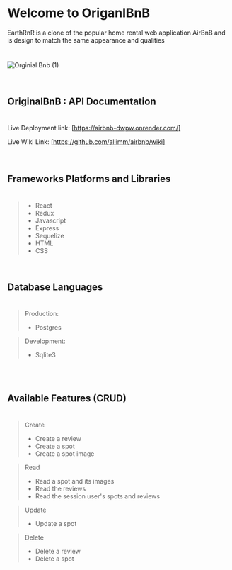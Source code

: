 #  Welcome to  OriganlBnB
EarthRnR is a clone of the popular home rental web application AirBnB and is design to match the same appearance and qualities
#


![Orginial Bnb (1)](https://user-images.githubusercontent.com/53719155/208397042-0884d5f1-1905-479a-9cd2-ac3020ed3672.png)


<br>


## OriginalBnB : API Documentation
#

 Live Deployment link: [https://airbnb-dwpw.onrender.com/]
 <br>

 Live Wiki Link: [https://github.com/aliimm/airbnb/wiki]
<br>
<br>
<br>

## Frameworks Platforms and Libraries
#

>- React
>- Redux
>- Javascript
>- Express
>- Sequelize
>- HTML
>- CSS



<br>

## Database Languages
#

> Production:
>- Postgres 

> Development:
>- Sqlite3

<br>
<br>

## Available Features (CRUD)
#
>Create
>- Create a review
>- Create a spot
>- Create a spot image

>Read
>- Read a spot and its images
>- Read the reviews
>- Read the session user's spots and reviews

>Update
>- Update a spot

>Delete
>- Delete a review
>- Delete a spot

<br>
<br>
<br>



